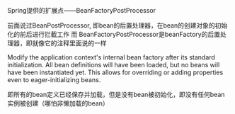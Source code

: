 Spring提供的扩展点——BeanFactoryPostProcessor

前面说过BeanPostProcessor, 即bean的后置处理器，在bean的创建对象的初始化的前后进行拦截工作
而
BeanFactoryPostProcessor是beanFactory的后置处理器，即就像它的注释里面说的一样

Modify the application context's internal bean factory after its standard
initialization. All bean definitions will have been loaded, but no beans
will have been instantiated yet. This allows for overriding or adding
properties even to eager-initializing beans.

即所有的bean定义已经保存并加载，但是没有bean被初始化，即没有任何bean实例被创建（哪怕非懒加载的bean）